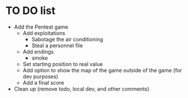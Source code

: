 # TO DO list

- Add the Pentest game
  - Add exploitations
    - Sabotage the air conditioning
    - Steal a personnel file
  - Add endings
    - smoke
  - Set starting position to real value
  - Add option to show the map of the game outside of the game (for dev purposes)
  - Add a final score
- Clean up (remove todo, local dev, and other comments)
